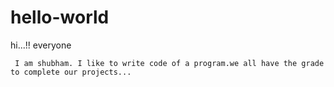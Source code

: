 # hello-world
  
  
   hi...!!  everyone
   
     I am shubham. I like to write code of a program.we all have the grade to complete our projects...
          

